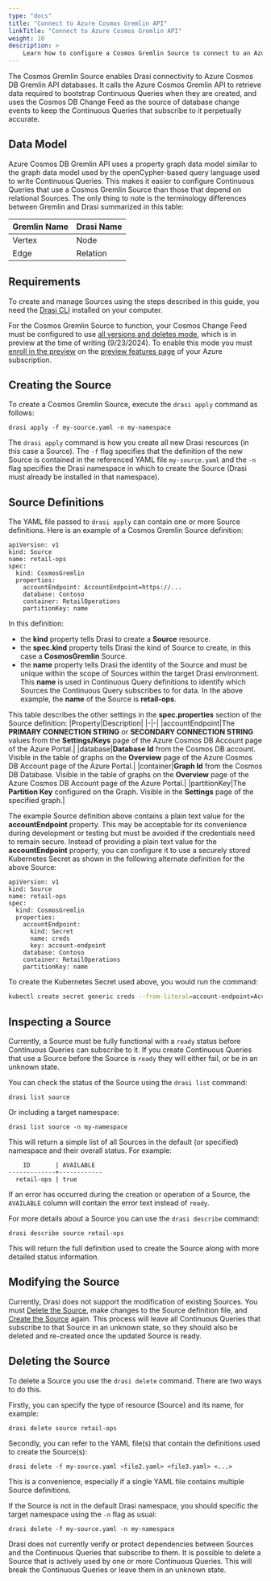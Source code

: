 ```yaml
---
type: "docs"
title: "Connect to Azure Cosmos Gremlin API"
linkTitle: "Connect to Azure Cosmos Gremlin API"
weight: 10
description: >
    Learn how to configure a Cosmos Gremlin Source to connect to an Azure Cosmos Gremlin API database
---
```


The Cosmos Gremlin Source enables Drasi connectivity to Azure Cosmos DB Gremlin API databases. It 
calls the Azure Cosmos Gremlin API to retrieve data required to bootstrap Continuous Queries when they are created, and uses the Cosmos DB Change Feed as the source of database change events to keep the Continuous Queries that subscribe to it perpetually accurate.

## Data Model
Azure Cosmos DB Gremlin API uses a property graph data model similar to the graph data model used by the openCypher-based query language used to write Continuous Queries. This makes it easier to configure Continuous Queries that use a Cosmos Gremlin Source than those that depend on relational Sources. The only thing to note is the terminology differences between Gremlin and Drasi summarized in this table:

|Gremlin Name|Drasi Name|
|-|-|
|Vertex|Node|
|Edge|Relation|

## Requirements
To create and manage Sources using the steps described in this guide, you need the [Drasi CLI](/reference/command-line-interface/) installed on your computer.

For the Cosmos Gremlin Source to function, your Cosmos Change Feed must be configured to use [all versions and deletes mode](https://learn.microsoft.com/en-us/azure/cosmos-db/nosql/change-feed-modes?tabs=latest-version#all-versions-and-deletes-change-feed-mode-preview), which is in preview at the time of writing (9/23/2024). To enable this mode you must [enroll in the preview](https://learn.microsoft.com/en-us/azure/cosmos-db/nosql/change-feed-modes?tabs=all-versions-and-deletes#get-started) on the [preview features page](https://learn.microsoft.com/en-us/azure/azure-resource-manager/management/preview-features?tabs=azure-portal) of your Azure subscription.

 
## Creating the Source
To create a Cosmos Gremlin Source, execute the `drasi apply` command as follows:

```
drasi apply -f my-source.yaml -n my-namespace
```

The `drasi apply` command is how you create all new Drasi resources (in this case a Source). The `-f` flag specifies that the definition of the new Source is contained in the referenced YAML file `my-source.yaml` and the `-n` flag specifies the Drasi namespace in which to create the Source (Drasi must already be installed in that namespace).

## Source Definitions
The YAML file passed to `drasi apply` can contain one or more Source definitions. Here is an example of a Cosmos Gremlin Source definition:

```
apiVersion: v1
kind: Source
name: retail-ops
spec:
  kind: CosmosGremlin
  properties:
    accountEndpoint: AccountEndpoint=https://...
    database: Contoso
    container: RetailOperations
    partitionKey: name
```

In this definition: 
- the **kind** property tells Drasi to create a **Source** resource.
- the **spec.kind** property tells Drasi the kind of Source to create, in this case a **CosmosGremlin** Source. 
- the **name** property tells Drasi the identity of the Source and must be unique within the scope of Sources within the target Drasi environment. This **name** is used in Continuous Query definitions to identify which Sources the Continuous Query subscribes to for data. In the above example, the **name** of the Source is **retail-ops**.

This table describes the other settings in the **spec.properties** section of the Source definition:
|Property|Description|
|-|-|
|accountEndpoint|The **PRIMARY CONNECTION STRING** or **SECONDARY CONNECTION STRING** values from the **Settings/Keys** page of the Azure Cosmos DB Account page of the Azure Portal.|
|database|**Database Id** from the Cosmos DB account. Visible in the table of graphs on the **Overview** page of the Azure Cosmos DB Account page of the Azure Portal.|
|container|**Graph Id** from the Cosmos DB Database. Visible in the table of graphs on the **Overview** page of the Azure Cosmos DB Account page of the Azure Portal.|
|partitionKey|The **Partition Key** configured on the Graph. Visible in the **Settings** page of the specified graph.|

The example Source definition above contains a plain text value for the **accountEndpoint** property. This may be acceptable for its convenience during development or testing but must be avoided if the credentials need to remain secure. Instead of providing a plain text value for the **accountEndpoint** property, you can configure it to use a securely stored Kubernetes Secret as shown in the following alternate definition for the above Source:


```
apiVersion: v1
kind: Source
name: retail-ops
spec:
  kind: CosmosGremlin
  properties:
    accountEndpoint: 
      kind: Secret
      name: creds
      key: account-endpoint    
    database: Contoso
    container: RetailOperations
    partitionKey: name
```

To create the Kubernetes Secret used above, you would run the command:

```bash
kubectl create secret generic creds --from-literal=account-endpoint=AccountEndpoint=https://...
```

## Inspecting a Source
Currently, a Source must be fully functional with a `ready` status before Continuous Queries can subscribe to it. If you create Continuous Queries that use a Source before the Source is `ready` they will either fail, or be in an unknown state.

You can check the status of the Source using the `drasi list` command:

```
drasi list source
```

Or including a target namespace:

```
drasi list source -n my-namespace
```

This will return a simple list of all Sources in the default (or specified) namespace and their overall status. For example:

```
    ID       | AVAILABLE
-------------+------------
  retail-ops | true
```

If an error has occurred during the creation or operation of a Source, the `AVAILABLE` column will contain the error text instead of `ready`.

For more details about a Source you can use the `drasi describe` command:

```
drasi describe source retail-ops
```

This will return the full definition used to create the Source along with more detailed status information.

## Modifying the Source
Currently, Drasi does not support the modification of existing Sources. You must [Delete the Source](#deleting-a-source), make changes to the Source definition file, and [Create the Source](#creating-a-source) again. This process will leave all Continuous Queries that subscribe to that Source in an unknown state, so they should also be deleted and re-created once the updated Source is ready.

## Deleting the Source
To delete a Source you use the `drasi delete` command. There are two ways to do this. 

Firstly, you can specify the type of resource (Source) and its name, for example:

```
drasi delete source retail-ops
```

Secondly, you can refer to the YAML file(s) that contain the definitions used to create the Source(s):

```
drasi delete -f my-source.yaml <file2.yaml> <file3.yaml> <...>
```

This is a convenience, especially if a single YAML file contains multiple Source definitions. 

If the Source is not in the default Drasi namespace, you should specific the target namespace using the `-n` flag as usual:

```
drasi delete -f my-source.yaml -n my-namespace
```

Drasi does not currently verify or protect dependencies between Sources and the Continuous Queries that subscribe to them. It is possible to delete a Source that is actively used by one or more Continuous Queries. This will break the Continuous Queries or leave them in an unknown state.